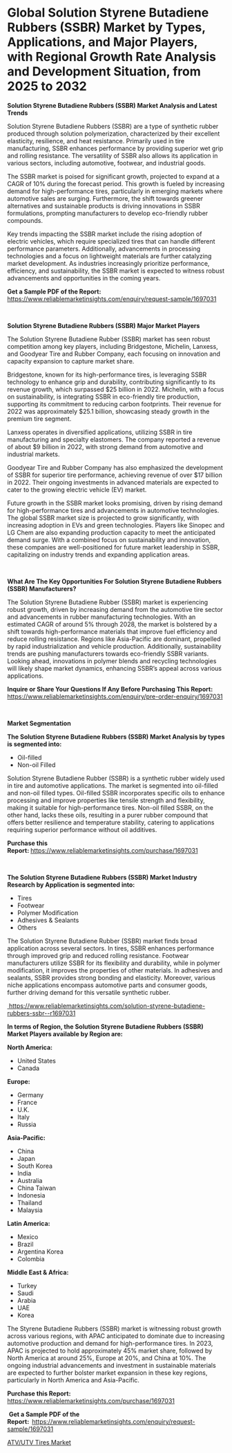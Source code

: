 <p><h1>Global Solution Styrene Butadiene Rubbers (SSBR) Market by Types, Applications, and Major Players, with Regional Growth Rate Analysis and Development Situation, from 2025 to 2032</h1></p><p><strong>Solution Styrene Butadiene Rubbers (SSBR) Market Analysis and Latest Trends</strong></p>
<p><p>Solution Styrene Butadiene Rubbers (SSBR) are a type of synthetic rubber produced through solution polymerization, characterized by their excellent elasticity, resilience, and heat resistance. Primarily used in tire manufacturing, SSBR enhances performance by providing superior wet grip and rolling resistance. The versatility of SSBR also allows its application in various sectors, including automotive, footwear, and industrial goods.</p><p>The SSBR market is poised for significant growth, projected to expand at a CAGR of 10% during the forecast period. This growth is fueled by increasing demand for high-performance tires, particularly in emerging markets where automotive sales are surging. Furthermore, the shift towards greener alternatives and sustainable products is driving innovations in SSBR formulations, prompting manufacturers to develop eco-friendly rubber compounds.</p><p>Key trends impacting the SSBR market include the rising adoption of electric vehicles, which require specialized tires that can handle different performance parameters. Additionally, advancements in processing technologies and a focus on lightweight materials are further catalyzing market development. As industries increasingly prioritize performance, efficiency, and sustainability, the SSBR market is expected to witness robust advancements and opportunities in the coming years.</p></p>
<p><strong>Get a Sample PDF of the Report:&nbsp;</strong> <a href="https://www.reliablemarketinsights.com/enquiry/request-sample/1697031?utm_campaign=3274&utm_medium=2&utm_source=Github&utm_content=ia&utm_term=27032025&utm_id=solution-styrene-butadiene-rubbers-ssbr">https://www.reliablemarketinsights.com/enquiry/request-sample/1697031</a></p>
<p>&nbsp;</p>
<p><strong>Solution Styrene Butadiene Rubbers (SSBR) Major Market Players</strong></p>
<p><p>The Solution Styrene Butadiene Rubber (SSBR) market has seen robust competition among key players, including Bridgestone, Michelin, Lanxess, and Goodyear Tire and Rubber Company, each focusing on innovation and capacity expansion to capture market share. </p><p>Bridgestone, known for its high-performance tires, is leveraging SSBR technology to enhance grip and durability, contributing significantly to its revenue growth, which surpassed $25 billion in 2022. Michelin, with a focus on sustainability, is integrating SSBR in eco-friendly tire production, supporting its commitment to reducing carbon footprints. Their revenue for 2022 was approximately $25.1 billion, showcasing steady growth in the premium tire segment.</p><p>Lanxess operates in diversified applications, utilizing SSBR in tire manufacturing and specialty elastomers. The company reported a revenue of about $9 billion in 2022, with strong demand from automotive and industrial markets. </p><p>Goodyear Tire and Rubber Company has also emphasized the development of SSBR for superior tire performance, achieving revenue of over $17 billion in 2022. Their ongoing investments in advanced materials are expected to cater to the growing electric vehicle (EV) market.</p><p>Future growth in the SSBR market looks promising, driven by rising demand for high-performance tires and advancements in automotive technologies. The global SSBR market size is projected to grow significantly, with increasing adoption in EVs and green technologies. Players like Sinopec and LG Chem are also expanding production capacity to meet the anticipated demand surge. With a combined focus on sustainability and innovation, these companies are well-positioned for future market leadership in SSBR, capitalizing on industry trends and expanding application areas.</p></p>
<p>&nbsp;</p>
<p><strong>What Are The Key Opportunities For Solution Styrene Butadiene Rubbers (SSBR) Manufacturers?</strong></p>
<p><p>The Solution Styrene Butadiene Rubber (SSBR) market is experiencing robust growth, driven by increasing demand from the automotive tire sector and advancements in rubber manufacturing technologies. With an estimated CAGR of around 5% through 2028, the market is bolstered by a shift towards high-performance materials that improve fuel efficiency and reduce rolling resistance. Regions like Asia-Pacific are dominant, propelled by rapid industrialization and vehicle production. Additionally, sustainability trends are pushing manufacturers towards eco-friendly SSBR variants. Looking ahead, innovations in polymer blends and recycling technologies will likely shape market dynamics, enhancing SSBR’s appeal across various applications.</p></p>
<p><strong>Inquire or Share Your Questions If Any Before Purchasing This Report:</strong> <a href="https://www.reliablemarketinsights.com/enquiry/pre-order-enquiry/1697031?utm_campaign=3274&utm_medium=2&utm_source=Github&utm_content=ia&utm_term=27032025&utm_id=solution-styrene-butadiene-rubbers-ssbr">https://www.reliablemarketinsights.com/enquiry/pre-order-enquiry/1697031</a></p>
<p>&nbsp;</p>
<p><strong>Market Segmentation</strong></p>
<p><strong>The Solution Styrene Butadiene Rubbers (SSBR) Market Analysis by types is segmented into:</strong></p>
<p><ul><li>Oil-filled</li><li>Non-oil Filled</li></ul></p>
<p><p>Solution Styrene Butadiene Rubber (SSBR) is a synthetic rubber widely used in tire and automotive applications. The market is segmented into oil-filled and non-oil filled types. Oil-filled SSBR incorporates specific oils to enhance processing and improve properties like tensile strength and flexibility, making it suitable for high-performance tires. Non-oil filled SSBR, on the other hand, lacks these oils, resulting in a purer rubber compound that offers better resilience and temperature stability, catering to applications requiring superior performance without oil additives.</p></p>
<p><strong>Purchase this Report:&nbsp;</strong><a href="https://www.reliablemarketinsights.com/purchase/1697031?utm_campaign=3274&utm_medium=2&utm_source=Github&utm_content=ia&utm_term=27032025&utm_id=solution-styrene-butadiene-rubbers-ssbr">https://www.reliablemarketinsights.com/purchase/1697031</a></p>
<p>&nbsp;</p>
<p><strong>The Solution Styrene Butadiene Rubbers (SSBR) Market Industry Research by Application is segmented into:</strong></p>
<p><ul><li>Tires</li><li>Footwear</li><li>Polymer Modification</li><li>Adhesives & Sealants</li><li>Others</li></ul></p>
<p><p>The Solution Styrene Butadiene Rubber (SSBR) market finds broad application across several sectors. In tires, SSBR enhances performance through improved grip and reduced rolling resistance. Footwear manufacturers utilize SSBR for its flexibility and durability, while in polymer modification, it improves the properties of other materials. In adhesives and sealants, SSBR provides strong bonding and elasticity. Moreover, various niche applications encompass automotive parts and consumer goods, further driving demand for this versatile synthetic rubber.</p></p>
<p><a href="https://www.reliablemarketinsights.com/solution-styrene-butadiene-rubbers-ssbr--r1697031?utm_campaign=3274&utm_medium=2&utm_source=Github&utm_content=ia&utm_term=27032025&utm_id=solution-styrene-butadiene-rubbers-ssbr">&nbsp;https://www.reliablemarketinsights.com/solution-styrene-butadiene-rubbers-ssbr--r1697031</a></p>
<p><strong>In terms of Region, the Solution Styrene Butadiene Rubbers (SSBR) Market Players available by Region are:</strong></p>
<p>
    <p> <strong> North America: </strong>
        <ul>
            <li>United States</li>
            <li>Canada</li>
        </ul>
        </p> 
    <p> <strong> Europe: </strong>
        <ul>
            <li>Germany</li>
            <li>France</li>
            <li>U.K.</li>
            <li>Italy</li>
            <li>Russia</li>
        </ul>
        </p> 
    <p> <strong> Asia-Pacific: </strong>
        <ul>
            <li>China</li>
            <li>Japan</li>
            <li>South Korea</li>
            <li>India</li>
            <li>Australia</li>
            <li>China Taiwan</li>
            <li>Indonesia</li>
            <li>Thailand</li>
            <li>Malaysia</li>
        </ul>
        </p> 
    <p> <strong> Latin America: </strong>
        <ul>
            <li>Mexico</li>
            <li>Brazil</li>
            <li>Argentina Korea</li>
            <li>Colombia</li>
        </ul>
        </p> 
    <p> <strong> Middle East & Africa: </strong>
        <ul>
            <li>Turkey</li>
            <li>Saudi</li>
            <li>Arabia</li>
            <li>UAE</li>
            <li>Korea</li>
        </ul>
    </p>
    </p>
<p><p>The Styrene Butadiene Rubbers (SSBR) market is witnessing robust growth across various regions, with APAC anticipated to dominate due to increasing automotive production and demand for high-performance tires. In 2023, APAC is projected to hold approximately 45% market share, followed by North America at around 25%, Europe at 20%, and China at 10%. The ongoing industrial advancements and investment in sustainable materials are expected to further bolster market expansion in these key regions, particularly in North America and Asia-Pacific.</p></p>
<p><strong>Purchase this Report: </strong><a href="https://www.reliablemarketinsights.com/purchase/1697031?utm_campaign=3274&utm_medium=2&utm_source=Github&utm_content=ia&utm_term=27032025&utm_id=solution-styrene-butadiene-rubbers-ssbr">https://www.reliablemarketinsights.com/purchase/1697031</a></p>
<p>&nbsp;<strong>Get a Sample PDF of the Report:&nbsp;&nbsp;</strong><a href="https://www.reliablemarketinsights.com/enquiry/request-sample/1697031?utm_campaign=3274&utm_medium=2&utm_source=Github&utm_content=ia&utm_term=27032025&utm_id=solution-styrene-butadiene-rubbers-ssbr">https://www.reliablemarketinsights.com/enquiry/request-sample/1697031</a></p>
<p><strong></strong></p>
<p><p><a href="https://github.com/marteionun0/Market-Research-Report-List-1/blob/main/atvutv-tires-market.md?utm_campaign=3274&utm_medium=2&utm_source=Github&utm_content=ia&utm_term=27032025&utm_id=solution-styrene-butadiene-rubbers-ssbr">ATV/UTV Tires Market</a></p></p>